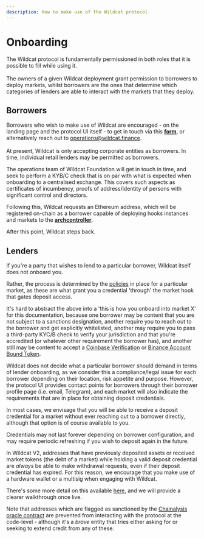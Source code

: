 ```yaml
---
description: How to make use of the Wildcat protocol.
---
```


# Onboarding

The Wildcat protocol is fundamentally permissioned in both roles that it is possible to fill while using it. \
\
The owners of a given Wildcat deployment grant permission to borrowers to deploy markets, whilst borrowers are the ones that determine which categories of lenders are able to interact with the markets that they deploy.

## Borrowers

Borrowers who wish to make use of Wildcat are encouraged - on the landing page and the protocol UI itself - to get in touch via this [**form**](https://forms.gle/irca7KeC7ASmkRh16), or alternatively reach out to [operations@wildcat.finance](mailto:operations@wildcat.finance).\
\
At present, Wildcat is only accepting corporate entities as borrowers. In time, individual retail lenders may be permitted as borrowers.

The operations team of Wildcat Foundation will get in touch in time, and seek to perform a KYB/C check that is on par with what is expected when onboarding to a centralised exchange. This covers such aspects as certificates of incumbency, proofs of address/identity of persons with significant control and directors.

Following this, Wildcat requests an Ethereum address, which will be registered on-chain as a borrower capable of deploying hooks instances and markets to the [**archcontroller**](terminology.md#archcontroller).

After this point, Wildcat steps back.

## Lenders

If you're a party that wishes to lend to a particular borrower, Wildcat itself does not onboard you.

Rather, the process is determined by the [policies](day-to-day-usage/market-access-via-policies-hooks.md) in place for a particular market, as these are what grant you a credential 'through' the market hook that gates deposit access.

It's hard to abstract the above into a 'this is how you onboard into market X' for this documentation, because one borrower may be content that you are not subject to a sanctions designation, another require you to reach out to the borrower and get explicitly whitelisted, another may require you to pass a third-party KYC/B check to verify your jurisdiction and that you're accredited (or whatever other requirement the borrower has), and another still may be content to accept a [Coinbase Verification](https://www.coinbase.com/en-gb/onchain-verify) or [Binance Account Bound Token](https://www.binance.com/en-GB/babt).&#x20;

Wildcat does not decide what a particular borrower should demand in terms of lender onboarding, as we consider this a compliance/legal issue for each borrower depending on their location, risk appetite and purpose. However, the protocol UI provides contact points for borrowers through their borrower profile page (i.e. email, Telegram), and each market will also indicate the requirements that are in place for obtaining deposit credentials.

In most cases, we envisage that you will be able to receive a deposit credential for a market without ever reaching out to a borrower directly, although that option is of course available to you.

Credentials may not last forever depending on borrower configuration, and may require periodic refreshing if you wish to deposit again in the future.

In Wildcat V2, addresses that have previously deposited assets or received market tokens (the debt of a market) while holding a valid deposit credential are _always_ be able to make withdrawal requests, even if their deposit credential has expired. For this reason, we encourage that you make use of a hardware wallet or a multisig when engaging with Wildcat.

There's some more detail on this available [here](day-to-day-usage/market-access-via-policies-hooks.md), and we will provide a clearer walkthrough once live.

Note that addresses which are flagged as sanctioned by the [Chainalysis oracle contract](https://go.chainalysis.com/chainalysis-oracle-docs.html) are prevented from interacting with the protocol at the code-level - although it's a _brave_ entity that tries either asking for or seeking to extend credit from any of these.&#x20;

